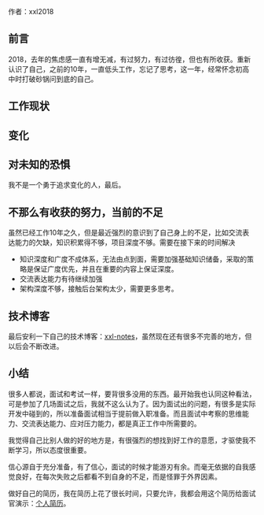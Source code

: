 作者：xxl2018 

## 前言

2018，去年的焦虑感一直有增无减，有过努力，有过彷徨，但也有所收获。重新认识了自己，之前的10年，一直低头工作，忘记了思考，这一年，经常怀念初高中时打破砂锅问到底的自己。

## 工作现状

 

## 变化


## 对未知的恐惧

我不是一个勇于追求变化的人，最后。



## 不那么有收获的努力，当前的不足

虽然已经工作10年之久，但是最近强烈的意识到了自己身上的不足，比如交流表达能力的欠缺，知识积累得不够，项目深度不够。需要在接下来的时间解决

- 知识深度和广度不成体系，无法由点到面，需要加强基础知识储备，采取的策略是保证广度优先，并且在重要的内容上保证深度。
- 交流表达能力有待继续加强
- 架构深度不够，接触后台架构太少，需要更多思考。 



## 技术博客
最后安利一下自己的技术博客：[xxl-notes](https://github.com/xuxiaoleilancy/xl-notes)，虽然现在还有很多不完善的地方，但以后会不断改进。

## 小结

很多人都说，面试和考试一样，要背很多没用的东西。最开始我也认同这种看法，可是参加了几场面试之后，我就不这么认为了。因为面试出的问题，有很多是实际开发中碰到的，所以准备面试相当于提前做入职准备。而且面试中考察的思维能力、交流表达能力、应对压力能力，都是真正工作中所需要的。

我觉得自己比别人做的好的地方是，有很强烈的想找到好工作的意愿，才驱使我不断学习，所以态度很重要。

信心源自于充分准备，有了信心，面试的时候才能游刃有余。而毫无依据的自我感觉良好，在每次失败之后都看不到自身的不足，而是怪罪于外界因素。

做好自己的简历，我在简历上花了很长时间，只要允许，我都会用这个简历给面试官演示：[个人简历](https://cyc2018.github.io)。
